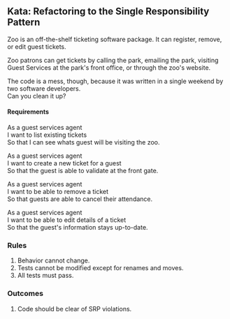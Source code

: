 ## Kata: Refactoring to the Single Responsibility Pattern

Zoo is an off-the-shelf ticketing software package.  It can register, remove, or edit guest tickets.

Zoo patrons can get tickets by calling the park, emailing the park, visiting Guest Services at 
the park's front office, or through the zoo's website.

The code is a mess, though, because it was written in a single weekend by two software developers.  
Can you clean it up?

#### Requirements

As a guest services agent<br />
I want to list existing tickets<br />
So that I can see whats guest will be visiting the zoo.

As a guest services agent<br />
I want to create a new ticket for a guest<br />
So that the guest is able to validate at the front gate.

As a guest services agent<br />
I want to be able to remove a ticket<br />
So that guests are able to cancel their attendance.

As a guest services agent<br />
I want to be able to edit details of a ticket<br />
So that the guest's information stays up-to-date.

### Rules
1. Behavior cannot change.
2. Tests cannot be modified except for renames and moves.
3. All tests must pass.

### Outcomes
1. Code should be clear of SRP violations.
